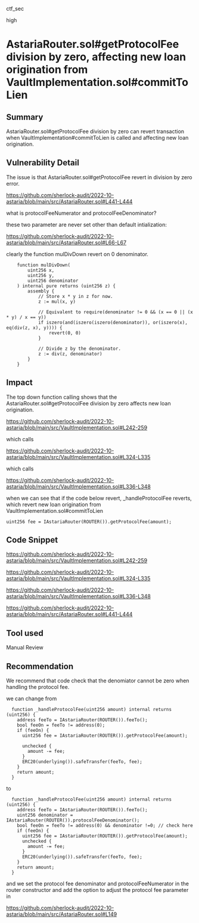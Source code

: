 ctf_sec

high

# AstariaRouter.sol#getProtocolFee division by zero, affecting new loan origination from VaultImplementation.sol#commitToLien

## Summary

AstariaRouter.sol#getProtocolFee division by zero can revert transaction when VaultImplementation#commitToLien is called and affecting new loan origination.

## Vulnerability Detail

The issue is that AstariaRouter.sol#getProtocolFee revert in division by zero error.

https://github.com/sherlock-audit/2022-10-astaria/blob/main/src/AstariaRouter.sol#L441-L444

what is protocolFeeNumerator and protocolFeeDenominator?

these two parameter are never set other than default intialization:

https://github.com/sherlock-audit/2022-10-astaria/blob/main/src/AstariaRouter.sol#L66-L67

clearly the function mulDivDown revert on 0 denominator.

```solidity
    function mulDivDown(
        uint256 x,
        uint256 y,
        uint256 denominator
    ) internal pure returns (uint256 z) {
        assembly {
            // Store x * y in z for now.
            z := mul(x, y)

            // Equivalent to require(denominator != 0 && (x == 0 || (x * y) / x == y))
            if iszero(and(iszero(iszero(denominator)), or(iszero(x), eq(div(z, x), y)))) {
                revert(0, 0)
            }

            // Divide z by the denominator.
            z := div(z, denominator)
        }
    }
```

## Impact

The top down function calling shows that the AstariaRouter.sol#getProtocolFee division by zero affects new loan origination.

https://github.com/sherlock-audit/2022-10-astaria/blob/main/src/VaultImplementation.sol#L242-259

which calls

https://github.com/sherlock-audit/2022-10-astaria/blob/main/src/VaultImplementation.sol#L324-L335

which calls

https://github.com/sherlock-audit/2022-10-astaria/blob/main/src/VaultImplementation.sol#L336-L348

when we can see that if the code below revert, _handleProtocolFee reverts, which revert new loan origination from VaultImplementation.sol#commitToLien

```solidity
uint256 fee = IAstariaRouter(ROUTER()).getProtocolFee(amount);
```

## Code Snippet

https://github.com/sherlock-audit/2022-10-astaria/blob/main/src/VaultImplementation.sol#L242-259

https://github.com/sherlock-audit/2022-10-astaria/blob/main/src/VaultImplementation.sol#L324-L335

https://github.com/sherlock-audit/2022-10-astaria/blob/main/src/VaultImplementation.sol#L336-L348

https://github.com/sherlock-audit/2022-10-astaria/blob/main/src/AstariaRouter.sol#L441-L444

## Tool used

Manual Review

## Recommendation

We recommend that code check that the denomiator cannot be zero when handling the protocol fee.

we can change from

```solidity
  function _handleProtocolFee(uint256 amount) internal returns (uint256) {
    address feeTo = IAstariaRouter(ROUTER()).feeTo();
    bool feeOn = feeTo != address(0);
    if (feeOn) {
      uint256 fee = IAstariaRouter(ROUTER()).getProtocolFee(amount);

      unchecked {
        amount -= fee;
      }
      ERC20(underlying()).safeTransfer(feeTo, fee);
    }
    return amount;
  }
```

to

```solidity
  function _handleProtocolFee(uint256 amount) internal returns (uint256) {
    address feeTo = IAstariaRouter(ROUTER()).feeTo();
    uint256 denominator =  IAstariaRouter(ROUTER()).protocolFeeDenominator();
    bool feeOn = feeTo != address(0) && denominator !=0; // check here
    if (feeOn) {
      uint256 fee = IAstariaRouter(ROUTER()).getProtocolFee(amount);
      unchecked {
        amount -= fee;
      }
      ERC20(underlying()).safeTransfer(feeTo, fee);
    }
    return amount;
  }
```

and we set the protocol fee denominator and protocolFeeNumerator in the router constructor and add the option to adjust the protocol fee parameter in

https://github.com/sherlock-audit/2022-10-astaria/blob/main/src/AstariaRouter.sol#L149

